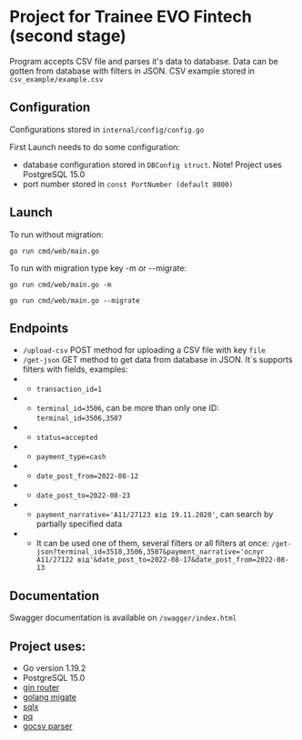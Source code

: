 # Project for Trainee EVO Fintech (second stage)
Program accepts CSV file and parses it's data to database. Data can be gotten from database with filters in JSON. CSV example stored in `csv_example/example.csv`

## Configuration

Configurations stored in `internal/config/config.go`

First Launch needs to do some configuration:

- database configuration stored in `DBConfig struct`. Note! Project uses PostgreSQL 15.0 
- port number stored in `const PortNumber (default 8000)`

## Launch

To run without migration:

`go run cmd/web/main.go`

To run with migration type key -m or --migrate:

`go run cmd/web/main.go -m`

`go run cmd/web/main.go --migrate`

## Endpoints

- `/upload-csv` POST method for uploading a CSV file with key `file`
- `/get-json` GET method to get data from database in JSON. It`s supports filters with fields, examples:
- - `transaction_id=1`
- - `terminal_id=3506`, can be more than only one ID: `terminal_id=3506,3507`
- - `status=accepted`
- - `payment_type=cash`
- - `date_post_from=2022-08-12`
- - `date_post_to=2022-08-23`
- - `payment_narrative='А11/27123 від 19.11.2020'`, can search by partially specified data
- - It can be used one of them, several filters or all filters at once: `/get-json?terminal_id=3518,3506,3507&payment_narrative='ослуг А11/27122 від'&date_post_to=2022-08-17&date_post_from=2022-08-13`

## Documentation 
Swagger documentation is available on `/swagger/index.html`

## Project uses:
- Go version 1.19.2
- PostgreSQL 15.0
- [gin router](https://github.com/gin-gonic/gin)
- [golang migate](https://github.com/golang-migrate/migrate)
- [sqlx](https://github.com/jmoiron/sqlx)
- [pq](https://github.com/lib/pq)
- [gocsv parser](https://github.com/gocarina/gocsv)

